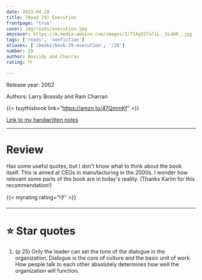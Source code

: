 ```yaml
---
date: 2023-04-28
title: (Read 29) Execution
frontpage: "true"
cover: img/reads/execution.jpg
amzcover: https://m.media-amazon.com/images/I/71Xg5STofiL._SL400_.jpg
tags: ['reads', 'nonfiction']
aliases: ['/books/book-29-execution', '/29']
number: 29
author: Bossidy and Charran
rating: 👎

---
```


Release year: 2002

Authors: Larry Bossidy and Ram Charran

{{< buythisbook link="https://amzn.to/47QmmKf" >}}

[Link to my handwritten notes](https://drive.google.com/file/d/1m1KX5SYA42Lh6XQUwHdNUrMiz30h0pcM/view?usp=drive_link)

---

# Review

Has some useful quotes, but I don't know what to think about the
book itself. This is aimed at CEOs in manufacturing in the 2000s.
I wonder how relevant some parts of the book are in today's
reality. (Thanks Karim for this recommendation!)

{{< myrating rating="👎" >}}

---

# :star: Star quotes

1. (p 25) Only the leader can set the tone of the dialogue in the
   organization. Dialogue is the core of culture and the basic
   unit of work. How people talk to each other absolutely
   determines how well the organization will function.
